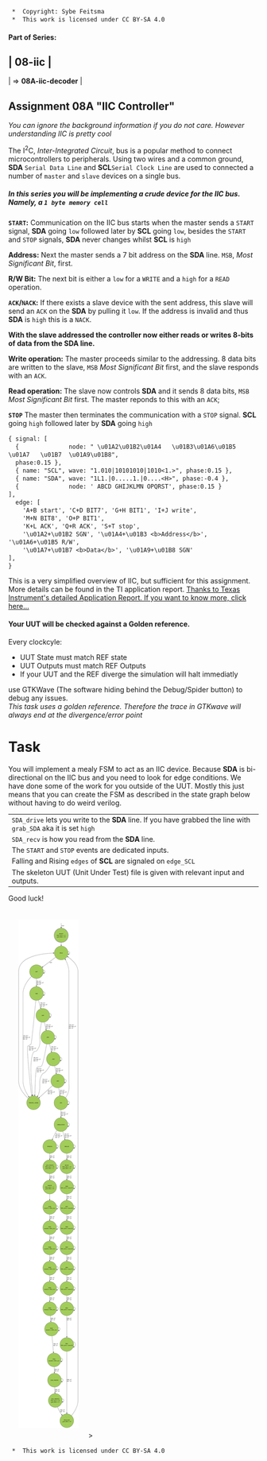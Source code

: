 ```
 *  Copyright: Sybe Feitsma
 *  This work is licensed under CC BY-SA 4.0 
```
#### Part of Series:
  | 08-iic |
  ---------------------
  | => **08A-iic-decoder** |

## Assignment 08A "IIC Controller"
  *You can ignore the background information if you do not care. However understanding IIC is pretty cool*

  The I<sup>2</sup>C, *Inter-Integrated Circuit*, bus is a popular method to connect microcontrollers to peripherals. Using two wires and a common ground, **SDA** `Serial Data Line` and **SCL**`Serial Clock Line` are used to connected a number of `master` and `slave` devices on a single bus.

  ##### In this series you will be implementing a crude device for the IIC bus. Namely, a `1 byte memory cell`

  **`START`:**
  Communication on the IIC bus starts when the master sends a `START` signal, **SDA** going `low` followed later by **SCL** going `low`, besides the `START` and `STOP` signals, **SDA** never changes whilst **SCL** is `high`

  **Address:**
  Next the master sends a 7 bit address on the **SDA** line. `MSB`,  *Most Significant Bit*, first.

  **R/W Bit:**
  The next bit is either a `low` for a `WRITE` and a `high` for a `READ` operation.

  **`ACK`/`NACK`:**
  If there exists a slave device with the sent address, this slave will send an `ACK` on the **SDA** by pulling it `low`. If the address is invalid and thus **SDA** is `high` this is a `NACK`.

  **With the slave addressed the controller now either reads or writes 8-bits of data from the **SDA** line.**

  **Write operation:**
  The master proceeds similar to the addressing. 8 data bits are written to the slave, `MSB` *Most Significant Bit* first, and the slave responds with an `ACK`. 
  
  **Read operation:**
  The slave now controls **SDA** and it sends 8 data bits, `MSB` *Most Significant Bit* first. The master reponds to this with an `ACK`;
  
  **`STOP`**
  The master then terminates the communication with a `STOP` signal. **SCL** going `high` followed later by **SDA** going `high`

  ```wavedrom
  { signal: [
    {              node: " \u01A2\u01B2\u01A4   \u01B3\u01A6\u01B5  \u01A7   \u01B7  \u01A9\u01B8",
    phase:0.15 },
    { name: "SCL", wave: "1.010|10101010|1010<1.>", phase:0.15 },
    { name: "SDA", wave: "1L1.|0.....1.|0....<H>", phase:-0.4 },
    {              node: ' ABCD GHIJKLMN OPQRST', phase:0.15 }
  ],
    edge: [
      'A+B start', 'C+D BIT7', 'G+H BIT1', 'I+J write',
      'M+N BIT8', 'O+P BIT1',
      'K+L ACK', 'Q+R ACK', 'S+T stop',
      '\u01A2+\u01B2 SGN', '\u01A4+\u01B3 <b>Address</b>', '\u01A6+\u01B5 R/W',
      '\u01A7+\u01B7 <b>Data</b>', '\u01A9+\u01B8 SGN'
  ],
  }
  ```
  This is a very simplified overview of IIC, but sufficient for this assignment. More details can be found in the TI application report.
  [Thanks to Texas Instrument's detailed Application Report. If you want to know more, click here...](https://www.ti.com/lit/an/slva704/slva704.pdf)
  
#### Your UUT will be checked against a Golden reference. 
  Every clockcyle:

  - UUT State must match REF state  
  - UUT Outputs must match REF Outputs
  - If your UUT and the REF diverge the simulation will halt immediatly

  use GTKWave (The software hiding behind the Debug/Spider button) to debug any issues.\
  *This task uses a golden reference. Therefore the trace in GTKwave will always end at the divergence/error point*

# Task
  You will implement a mealy FSM to act as an IIC device. Because **SDA** is bi-directional on the IIC bus and you need to look for edge conditions. We have done some of the work for you outside of the UUT. Mostly this just means that you can create the FSM as described in the state graph below without having to do weird verilog.

  | |
  |-|
  | `SDA_drive` lets you write to the **SDA** line. If you have grabbed the line with `grab_SDA` aka it is set `high` |
  | `SDA_recv` is how you read from the **SDA** line. |
  | The `START` and `STOP` events are dedicated inputs. |
  | Falling and Rising `edges` of **SCL** are signaled on `edge_SCL` |
  | The skeleton UUT (Unit Under Test) file is given with relevant input and outputs. |

  Good luck!


<img src="fsm.svg" style="background-color:white;margin:20px;max-width:100%;">>

```
 *  This work is licensed under CC BY-SA 4.0 
```